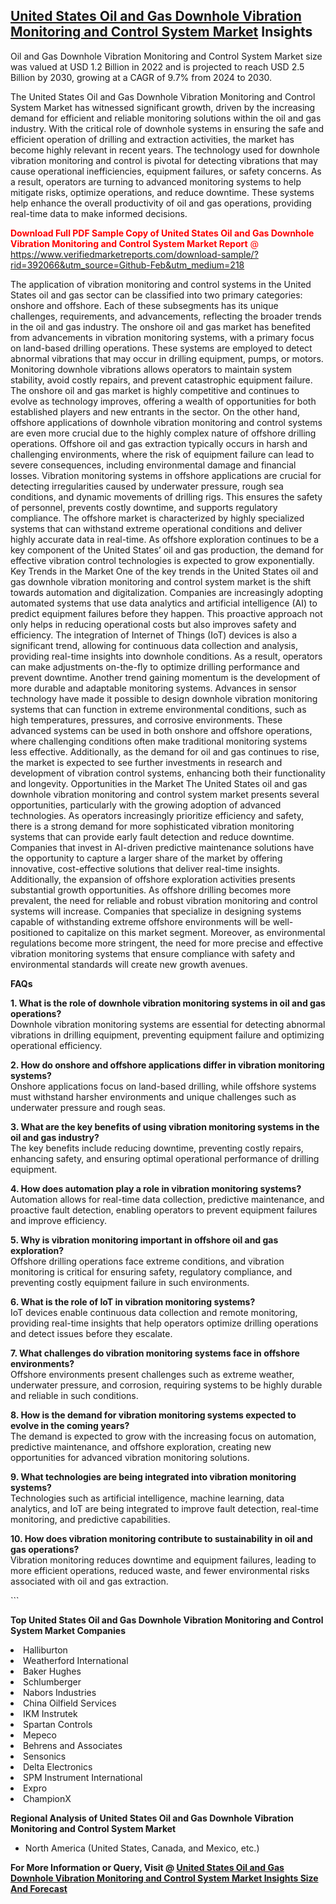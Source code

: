 <h2><a href="https://www.verifiedmarketreports.com/download-sample/?rid=392066&amp;utm_source=Github-Feb&amp;utm_medium=218" target="_blank">United States Oil and Gas Downhole Vibration Monitoring and Control System Market</a> Insights</h2><p>Oil and Gas Downhole Vibration Monitoring and Control System Market size was valued at USD 1.2 Billion in 2022 and is projected to reach USD 2.5 Billion by 2030, growing at a CAGR of 9.7% from 2024 to 2030.</p><p> <p>The United States Oil and Gas Downhole Vibration Monitoring and Control System Market has witnessed significant growth, driven by the increasing demand for efficient and reliable monitoring solutions within the oil and gas industry. With the critical role of downhole systems in ensuring the safe and efficient operation of drilling and extraction activities, the market has become highly relevant in recent years. The technology used for downhole vibration monitoring and control is pivotal for detecting vibrations that may cause operational inefficiencies, equipment failures, or safety concerns. As a result, operators are turning to advanced monitoring systems to help mitigate risks, optimize operations, and reduce downtime. These systems help enhance the overall productivity of oil and gas operations, providing real-time data to make informed decisions. <p><span class=""><span style="color: #ff0000;"><strong>Download Full PDF Sample Copy of United States Oil and Gas Downhole Vibration Monitoring and Control System Market Report</strong> @ </span><a href="https://www.verifiedmarketreports.com/download-sample/?rid=392066&amp;utm_source=Github-Feb&amp;utm_medium=218" target="_blank">https://www.verifiedmarketreports.com/download-sample/?rid=392066&amp;utm_source=Github-Feb&amp;utm_medium=218</a></span></p> The application of vibration monitoring and control systems in the United States oil and gas sector can be classified into two primary categories: onshore and offshore. Each of these subsegments has its unique challenges, requirements, and advancements, reflecting the broader trends in the oil and gas industry. The onshore oil and gas market has benefited from advancements in vibration monitoring systems, with a primary focus on land-based drilling operations. These systems are employed to detect abnormal vibrations that may occur in drilling equipment, pumps, or motors. Monitoring downhole vibrations allows operators to maintain system stability, avoid costly repairs, and prevent catastrophic equipment failure. The onshore oil and gas market is highly competitive and continues to evolve as technology improves, offering a wealth of opportunities for both established players and new entrants in the sector. On the other hand, offshore applications of downhole vibration monitoring and control systems are even more crucial due to the highly complex nature of offshore drilling operations. Offshore oil and gas extraction typically occurs in harsh and challenging environments, where the risk of equipment failure can lead to severe consequences, including environmental damage and financial losses. Vibration monitoring systems in offshore applications are crucial for detecting irregularities caused by underwater pressure, rough sea conditions, and dynamic movements of drilling rigs. This ensures the safety of personnel, prevents costly downtime, and supports regulatory compliance. The offshore market is characterized by highly specialized systems that can withstand extreme operational conditions and deliver highly accurate data in real-time. As offshore exploration continues to be a key component of the United States’ oil and gas production, the demand for effective vibration control technologies is expected to grow exponentially. Key Trends in the Market One of the key trends in the United States oil and gas downhole vibration monitoring and control system market is the shift towards automation and digitalization. Companies are increasingly adopting automated systems that use data analytics and artificial intelligence (AI) to predict equipment failures before they happen. This proactive approach not only helps in reducing operational costs but also improves safety and efficiency. The integration of Internet of Things (IoT) devices is also a significant trend, allowing for continuous data collection and analysis, providing real-time insights into downhole conditions. As a result, operators can make adjustments on-the-fly to optimize drilling performance and prevent downtime. Another trend gaining momentum is the development of more durable and adaptable monitoring systems. Advances in sensor technology have made it possible to design downhole vibration monitoring systems that can function in extreme environmental conditions, such as high temperatures, pressures, and corrosive environments. These advanced systems can be used in both onshore and offshore operations, where challenging conditions often make traditional monitoring systems less effective. Additionally, as the demand for oil and gas continues to rise, the market is expected to see further investments in research and development of vibration control systems, enhancing both their functionality and longevity. Opportunities in the Market The United States oil and gas downhole vibration monitoring and control system market presents several opportunities, particularly with the growing adoption of advanced technologies. As operators increasingly prioritize efficiency and safety, there is a strong demand for more sophisticated vibration monitoring systems that can provide early fault detection and reduce downtime. Companies that invest in AI-driven predictive maintenance solutions have the opportunity to capture a larger share of the market by offering innovative, cost-effective solutions that deliver real-time insights. Additionally, the expansion of offshore exploration activities presents substantial growth opportunities. As offshore drilling becomes more prevalent, the need for reliable and robust vibration monitoring and control systems will increase. Companies that specialize in designing systems capable of withstanding extreme offshore environments will be well-positioned to capitalize on this market segment. Moreover, as environmental regulations become more stringent, the need for more precise and effective vibration monitoring systems that ensure compliance with safety and environmental standards will create new growth avenues. <p><strong>FAQs</strong></p> <p><strong>1. What is the role of downhole vibration monitoring systems in oil and gas operations?</strong><br> Downhole vibration monitoring systems are essential for detecting abnormal vibrations in drilling equipment, preventing equipment failure and optimizing operational efficiency.</p> <p><strong>2. How do onshore and offshore applications differ in vibration monitoring systems?</strong><br> Onshore applications focus on land-based drilling, while offshore systems must withstand harsher environments and unique challenges such as underwater pressure and rough seas.</p> <p><strong>3. What are the key benefits of using vibration monitoring systems in the oil and gas industry?</strong><br> The key benefits include reducing downtime, preventing costly repairs, enhancing safety, and ensuring optimal operational performance of drilling equipment.</p> <p><strong>4. How does automation play a role in vibration monitoring systems?</strong><br> Automation allows for real-time data collection, predictive maintenance, and proactive fault detection, enabling operators to prevent equipment failures and improve efficiency.</p> <p><strong>5. Why is vibration monitoring important in offshore oil and gas exploration?</strong><br> Offshore drilling operations face extreme conditions, and vibration monitoring is critical for ensuring safety, regulatory compliance, and preventing costly equipment failure in such environments.</p> <p><strong>6. What is the role of IoT in vibration monitoring systems?</strong><br> IoT devices enable continuous data collection and remote monitoring, providing real-time insights that help operators optimize drilling operations and detect issues before they escalate.</p> <p><strong>7. What challenges do vibration monitoring systems face in offshore environments?</strong><br> Offshore environments present challenges such as extreme weather, underwater pressure, and corrosion, requiring systems to be highly durable and reliable in such conditions.</p> <p><strong>8. How is the demand for vibration monitoring systems expected to evolve in the coming years?</strong><br> The demand is expected to grow with the increasing focus on automation, predictive maintenance, and offshore exploration, creating new opportunities for advanced vibration monitoring solutions.</p> <p><strong>9. What technologies are being integrated into vibration monitoring systems?</strong><br> Technologies such as artificial intelligence, machine learning, data analytics, and IoT are being integrated to improve fault detection, real-time monitoring, and predictive capabilities.</p> <p><strong>10. How does vibration monitoring contribute to sustainability in oil and gas operations?</strong><br> Vibration monitoring reduces downtime and equipment failures, leading to more efficient operations, reduced waste, and fewer environmental risks associated with oil and gas extraction.</p> ```</p><p><strong>Top United States Oil and Gas Downhole Vibration Monitoring and Control System Market Companies</strong></p><div data-test-id=""><p><li>Halliburton</li><li> Weatherford International</li><li> Baker Hughes</li><li> Schlumberger</li><li> Nabors Industries</li><li> China Oilfield Services</li><li> IKM Instrutek</li><li> Spartan Controls</li><li> Mepeco</li><li> Behrens and Associates</li><li> Sensonics</li><li> Delta Electronics</li><li> SPM Instrument International</li><li> Expro</li><li> ChampionX</li></p><div><strong>Regional Analysis of&nbsp;United States Oil and Gas Downhole Vibration Monitoring and Control System Market</strong></div><ul><li dir="ltr"><p dir="ltr">North America&nbsp;(United States, Canada, and Mexico, etc.)</p></li></ul><p><strong>For More Information or Query, Visit @&nbsp;</strong><strong><a href="https://www.verifiedmarketreports.com/product/oil-and-gas-downhole-vibration-monitoring-and-control-system-market/?utm_source=Github-Feb&amp;utm_medium=218" target="_blank">United States Oil and Gas Downhole Vibration Monitoring and Control System Market Insights Size And Forecast</a></strong></p></div>
